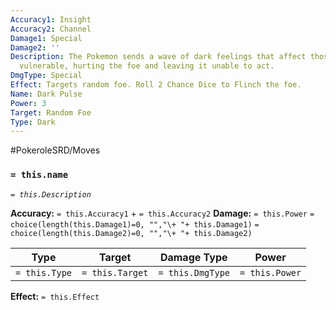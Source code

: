 ```yaml
---
Accuracy1: Insight
Accuracy2: Channel
Damage1: Special
Damage2: ''
Description: The Pokemon sends a wave of dark feelings that affect those who are most
  vulnerable, hurting the foe and leaving it unable to act.
DmgType: Special
Effect: Targets random foe. Roll 2 Chance Dice to Flinch the foe.
Name: Dark Pulse
Power: 3
Target: Random Foe
Type: Dark
---
```


#PokeroleSRD/Moves

### `= this.name` 
*`= this.Description`*

**Accuracy:** `= this.Accuracy1` + `= this.Accuracy2`
**Damage:** `= this.Power` `= choice(length(this.Damage1)=0, "","\+ "+ this.Damage1)` `= choice(length(this.Damage2)=0, "","\+ "+ this.Damage2)`

| Type          | Target          | Damage Type          | Power          |
| ------------- | --------------- | ---------------- | -------------- |
| `= this.Type` | `= this.Target` | `= this.DmgType` | `= this.Power` | 

**Effect:** `= this.Effect`